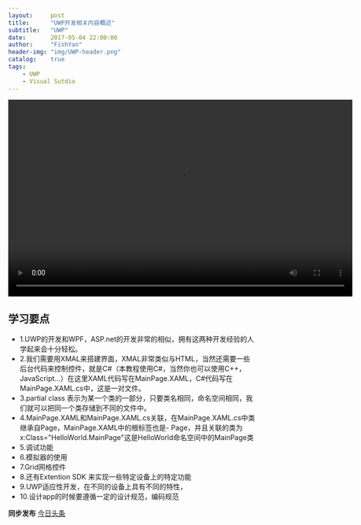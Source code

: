 ```yaml
---
layout:     post
title:      "UWP开发相关内容概述"
subtitle:   "UWP"
date:       2017-05-04 22:00:00
author:     "FishYan"
header-img: "img/UWP-header.png" 
catalog:    true
tags:
    - UWP
    - Visual Sutdio
---
```


<video src="http://v3.365yg.com/dc1a989c6d9dae7d39c9628d3692d17e/590d2e3f/video/m/22099e1dc75f8f74f0d994e0ad2037aa1b711465f0000036f37d161356/" width="700px" height="400px" controls="controls">

</video>

## 学习要点

- 1.UWP的开发和WPF，ASP.net的开发非常的相似，拥有这两种开发经验的人学起来会十分轻松。
- 2.我们需要用XMAL来搭建界面，XMAL非常类似与HTML，当然还需要一些后台代码来控制控件，就是C#（本教程使用C#，当然你也可以使用C++，JavaScript...）在这里XAML代码写在MainPage.XAML，C#代码写在MainPage.XAML.cs中，这是一对文件。
- 3.partial class 表示为某一个类的一部分，只要类名相同，命名空间相同，我们就可以把同一个类存储到不同的文件中。
- 4.MainPage.XAML和MainPage.XAML.cs关联，在MainPage.XAML.cs中类继承自Page，MainPage.XAML中的根标签也是- Page，并且关联的类为x:Class="HelloWorld.MainPage"这是HelloWorld命名空间中的MainPage类
- 5.调试功能
- 6.模拟器的使用
- 7.Grid网格控件
- 8.还有Extention SDK 来实现一些特定设备上的特定功能
- 9.UWP适应性开发，在不同的设备上具有不同的特性，
- 10.设计app的时候要遵循一定的设计规范，编码规范

**同步发布**
[今日头条](http://www.toutiao.com/i6416099725417644546/)